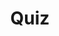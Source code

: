 ---
title: "Quiz"
pass_percentage: 70
type: "test"
questions:
  - id: "q1"
    text: "Which telemetry add-ons are commonly used with Istio for observability?"
    type: "single-answer"
    marks: 2
    options:
      - id: "a"
        text: "Prometheus, Grafana, and Jaeger"
        is_correct: true
      - id: "b"
        text: "Elasticsearch, Kibana, and Logstash"
      - id: "c"
        text: "InfluxDB, Chronograf, and Kapacitor"
      - id: "d"
        text: "Splunk, Dynatrace, and Datadog"
  - id: "q2"
    text: "What are the methods to expose Istio add-on services outside the cluster?"
    type: "multiple-answers"
    marks: 2
    options:
      - id: "a"
        text: "Changing service type to NodePort or LoadBalancer"
        is_correct: true
      - id: "b"
        text: "Using port-forwarding"
        is_correct: true
      - id: "c"
        text: "Configuring Kubernetes Ingress"
        is_correct: true
  - id: "q3"
    text: "What type of monitoring capability tracks requests across multiple services?" 
    type: "short-answer" 
    marks: 2
    correct_answer: "Tracing" 
---